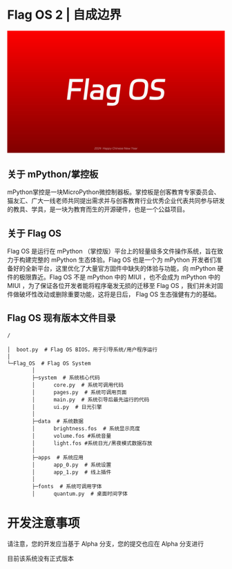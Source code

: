# Flag OS 2 | 自成边界

![新春特别涂装](IMG_20240211_155227.jpg)

## 关于 mPython/掌控板

mPython掌控是一块MicroPython微控制器板。掌控板是创客教育专家委员会、猫友汇、广大一线老师共同提出需求并与创客教育行业优秀企业代表共同参与研发的教具、学具，是一块为教育而生的开源硬件，也是一个公益项目。

## 关于 Flag OS

Flag OS 是运行在 mPython （掌控版）平台上的轻量级多文件操作系统，旨在致力于构建完整的 mPython 生态体验。Flag OS 也是一个为 mPython 开发者们准备好的全新平台，这里优化了大量官方固件中缺失的体验与功能，向 mPython 硬件的极限靠近。Flag OS 不是 mPython 中的 MIUI ，也不会成为 mPython 中的 MIUI ，为了保证各位开发者能将程序毫发无损的迁移至 Flag OS ，我们并未对固件做破坏性改动或删除重要功能，这将是日后， Flag OS 生态强健有力的基础。

## Flag OS 现有版本文件目录

```
/

│  boot.py  # Flag OS BIOS，用于引导系统/用户程序运行
│
└─Flag_OS  # Flag OS System
        │
        ├─system  # 系统核心代码
        │      core.py  # 系统可调用代码
        │      pages.py  # 系统可调用页面
        │      main.py  # 系统引导后最先运行的代码
        │      ui.py  # 日光引擎
        │
        ├─data  # 系统数据
        │      brightness.fos  # 系统显示亮度
        │      volume.fos #系统音量
        │      light.fos #系统日光/黑夜模式数据存放
        │
        ├─apps  # 系统应用
        │      app_0.py  # 系统设置
        │      app_1.py  # 线上插件
        │
        ├─fonts  # 系统可调用字体
        │      quantum.py  # 桌面时间字体
```

# 开发注意事项

请注意，您的开发应当基于 Alpha 分支，您的提交也应在 Alpha 分支进行

目前该系统没有正式版本